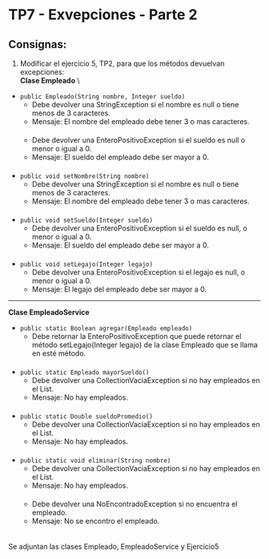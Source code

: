 # TP7 - Exvepciones - Parte 2



## Consignas:

1. Modificar el ejercicio 5, TP2, para que los métodos devuelvan excepciones: \
**Clase Empleado** \
- `public Empleado(String nombre, Integer sueldo)`
  - Debe devolver una StringException si el nombre es null o tiene menos de 3 caracteres.
  - Mensaje: El nombre del empleado debe tener 3 o mas caracteres.\
  ㅤ
  - Debe devolver una EnteroPositivoException si el sueldo es null o menor o igual a 0.
  - Mensaje: El sueldo del empleado debe ser mayor a 0. \
 ㅤ
- `public void setNombre(String nombre)`
  - Debe devolver una StringException si el nombre es null o tiene menos de 3 caracteres.
  - Mensaje: El nombre del empleado debe tener 3 o mas caracteres. \
  ㅤ
- `public void setSueldo(Integer sueldo)`
  - Debe devolver una EnteroPositivoException si el sueldo es null, o menor o igual a 0.
  - Mensaje: El sueldo del empleado debe ser mayor a 0. \
 ㅤ
- `public void setLegajo(Integer legajo)`
  - Debe devolver una EnteroPositivoException si el legajo es null, o menor o igual a 0.
  - Mensaje: El legajo del empleado debe ser mayor a 0.
 --------------------------

**Clase EmpleadoService**
- `public static Boolean agregar(Empleado empleado)`
  - Debe retornar la  EnteroPositivoException que puede retornar el método setLegajo(Integer legajo) de la clase Empleado que se llama en esté método. \
ㅤ
- `public static Empleado mayorSueldo()`
  - Debe devolver una CollectionVaciaException si no hay empleados en el List.
  - Mensaje: No hay empleados.\
ㅤ
- `public static Double sueldoPromedio()`
  - Debe devolver una CollectionVaciaException si no hay empleados en el List.
  - Mensaje: No hay empleados.\
ㅤ
- `public static void eliminar(String nombre)`
  - Debe devolver una CollectionVaciaException si no hay empleados en el List.
  - Mensaje: No hay empleados. \
ㅤ
  - Debe devolver una NoEncontradoException si no encuentra el empleado.
  - Mensaje: No se encontro el empleado. \
ㅤ

Se adjuntan las clases Empleado, EmpleadoService y Ejercicio5